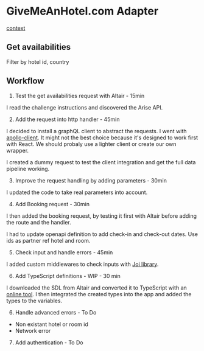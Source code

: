# GiveMeAnHotel.com Adapter 

[context](./docs/instructions.md)

## Get availabilities

Filter by hotel id, country

## Workflow

1. Test the get availabilities request with Altair - 15min

I read the challenge instructions and discovered the Arise API.

2. Add the request into http handler - 45min

I decided to install a graphQL client to abstract the requests. I went with [apollo-client](https://github.com/apollographql/apollo-client). It might not the best choice because it's designed to work first with React. We should probaly use a lighter client or create our own wrapper. 

I created a dummy request to test the client integration and get the full data pipeline working.

3. Improve the request handling by adding parameters - 30min

I updated the code to take real parameters into account.

4. Add Booking request - 30min

I then added the booking request, by testing it first with Altair before adding the route and the handler.

I had to update openapi definition to add check-in and check-out dates.
Use ids as partner ref hotel and room.

5. Check input and handle errors - 45min

I added custom middlewares to check inputs with [Joi library](https://joi.dev/).

6. Add TypeScript definitions - WIP - 30 min

I downloaded the SDL from Altair and converted it to TypeScript with an [online tool](https://transform.tools/graphql-to-typescript). I then integrated the created types into the app and added the types to the variables. 

6. Handle advanced errors - To Do
- Non existant hotel or room id
- Network error

7. Add authentication - To Do
